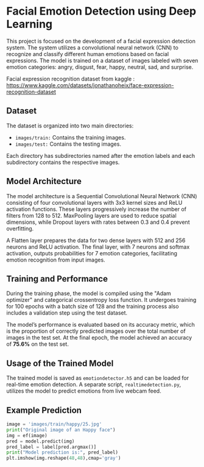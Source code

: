 # Facial Emotion Detection using Deep Learning
This project is focused on the development of a facial expression detection system. The system utilizes a convolutional neural network (CNN) to recognize and classify different human emotions based on facial expressions. The model is trained on a dataset of images labeled with seven emotion categories: angry, disgust, fear, happy, neutral, sad, and surprise.

Facial expression recognition dataset from kaggle : https://www.kaggle.com/datasets/jonathanoheix/face-expression-recognition-dataset

## Dataset
The dataset is organized into two main directories:

- ``` images/train: ``` 
     Contains the training images.
- ``` images/test: ``` 
     Contains the testing images.
  
Each directory has subdirectories named after the emotion labels and each subdirectory contains the respective images.
## Model Architecture
The model architecture is a Sequential Convolutional Neural Network (CNN) consisting of four convolutional layers with 3x3 kernel sizes and ReLU activation functions. These layers progressively increase the number of filters from 128 to 512. MaxPooling layers are used to reduce spatial dimensions, while Dropout layers with rates between 0.3 and 0.4 prevent overfitting. 

A Flatten layer prepares the data for two dense layers with 512 and 256 neurons and ReLU activation. The final layer, with 7 neurons and softmax activation, outputs probabilities for 7 emotion categories, facilitating emotion recognition from input images.

## Training and Performance

During the training phase, the model is compiled using the "Adam optimizer" and categorical crossentropy loss function. It undergoes training for 100 epochs with a batch size of 128 and the training process also includes a validation step using the test dataset.

The model’s performance is evaluated based on its accuracy metric, which is the proportion of correctly predicted images over the total number of images in the test set. 
At the final epoch, the model achieved an accuracy of **75.6%** on the test set.

## Usage of the Trained Model
The trained model is saved as ```emotiondetector.h5``` and can be loaded for real-time emotion detection. A separate script, ```realtimedetection.py```, utilizes the model to predict emotions from live webcam feed.

## Example Prediction

```python
image = 'images/train/happy/25.jpg'
print("Original image of an Happy face")
img = ef(image)
pred = model.predict(img)
pred_label = label[pred.argmax()]
print("Model prediction is:", pred_label)
plt.imshow(img.reshape(48,48),cmap='gray')
